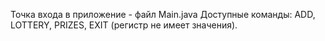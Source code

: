 Точка входа в приложение - файл Main.java
Доступные команды:  ADD, LOTTERY, PRIZES, EXIT (регистр не имеет значения).